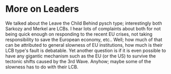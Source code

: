 # More on Leaders

We talked about the Leave the Child Behind pysch type; interestingly
both Sarkozy and Merkel are LCBs. I hear lots of complaints about both
for not being quick enough on responding to the recent EU crises, not
taking responsibility to save the European economy, etc.. Well; how
much of that can be attributed to general slowness of EU institutions,
how much is their LCB type's fault is debatable. Yet another question
is if it is even possible to have any gigantic mechanism such as the
EU (or the US) to survive the tectonic shifts caused by the 3rd
Wave. Anyhow; maybe some of the slowness has to do with their LCB.
